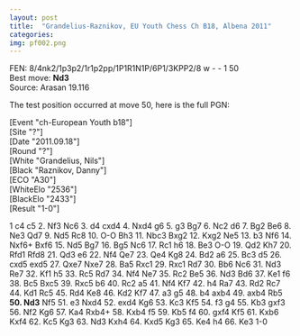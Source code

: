 ```yaml
---
layout: post
title:  "Grandelius-Raznikov, EU Youth Chess Ch B18, Albena 2011"
categories:
img: pf002.png
---
```


FEN: 8/4nk2/1p3p2/1r1p2pp/1P1R1N1P/6P1/3KPP2/8 w - - 1 50  
Best move: **Nd3**  
Source: Arasan 19.116  

<!--more-->


The test position occurred at move 50, here is the full PGN:

[Event "ch-European Youth b18"]  
[Site "?"]  
[Date "2011.09.18"]  
[Round "?"]  
[White "Grandelius, Nils"]  
[Black "Raznikov, Danny"]  
[ECO "A30"]  
[WhiteElo "2536"]  
[BlackElo "2433"]  
[Result "1-0"]  

1 c4 c5 2. Nf3 Nc6 3. d4 cxd4 4. Nxd4 g6 5. g3 Bg7 6. Nc2 d6 7. Bg2 Be6 8. Ne3 Qd7 9. Nd5 Rc8 10. O-O Bh3 11. Nbc3 Bxg2 12. Kxg2 Ne5 13. b3 Nf6 14. Nxf6+ Bxf6 15. Nd5 Bg7 16. Bg5 Nc6 17. Rc1 h6 18. Be3 O-O 19. Qd2 Kh7 20. Rfd1 Rfd8 21. Qd3 e6 22. Nf4 Qe7 23. Qe4 Kg8 24. Bd2 a6 25. Bc3 d5 26. cxd5 exd5 27. Qxe7 Nxe7 28. Ba5 Rxc1 29. Rxc1 Rd7 30. Bb6 Nc6 31. Nd3 Re7 32. Kf1 h5 33. Rc5 Rd7 34. Nf4 Ne7 35. Rc2 Be5 36. Nd3 Bd6 37. Ke1 f6 38. Bc5 Bxc5 39. Rxc5 b6 40. Rc2 a5 41. Nf4 Kf7 42. h4 Ra7 43. Rd2 Rc7 44. Kd1 Rc5 45. Rd4 Ke8 46. Kd2 Kf7 47. a3 g5 48. b4 axb4 49. axb4 Rb5 **50. Nd3** Nf5 51. e3 Nxd4 52. exd4 Kg6 53. Kc3 Kf5 54. f3 g4 55. Kb3 gxf3 56. Nf2 Kg6 57. Ka4 Rxb4+ 58. Kxb4 f5 59. Kb5 f4 60. gxf4 Kf5 61. Kxb6 Kxf4 62. Kc5 Kg3 63. Nd3 Kxh4 64. Kxd5 Kg3 65. Ke4 h4 66. Ke3 1-0


